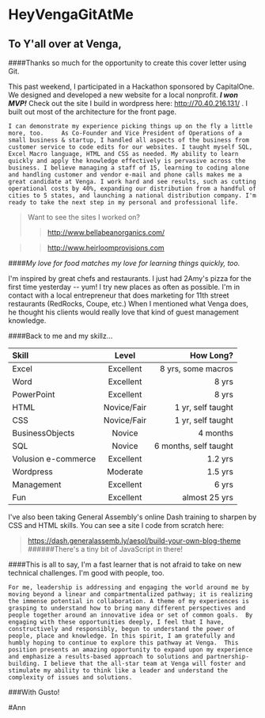 HeyVengaGitAtMe
===============

## To Y'all over at Venga,

####Thanks so much for the opportunity to create this cover letter using Git. 

This past weekend, I participated in a Hackathon sponsored by CapitalOne. We designed and developed a new website for a local nonprofit. ***I won MVP!*** Check out the site I build in wordpress here: http://70.40.216.131/ . I built out most of the architecture for the front page.

```I can demonstrate my experience picking things up on the fly a little more, too. 	As Co-Founder and Vice President of Operations of a small business & startup, I handled all aspects of the business from customer service to code edits for our websites. I taught myself SQL, Excel Macro language, HTML and CSS as needed. My ability to learn quickly and apply the knowledge effectively is pervasive across the business. I believe managing a staff of 15, learning to coding alone and handling customer and vendor e-mail and phone calls makes me a great candidate at Venga. I work hard and see results, such as cutting operational costs by 40%, expanding our distribution from a handful of cities to 5 states, and launching a national distribution company. I'm ready to take the next step in my personal and professional life.``` 

>Want to see the sites I worked on?
>>http://www.bellabeanorganics.com/

>>http://www.heirloomprovisions.com

####*My love for food matches my love for learning things quickly, too.*

I'm inspired by great chefs and restaurants. I just had 2Amy's pizza for the first time yesterday -- yum! I try new places as often as possible. I'm in contact with a local entrepreneur that does marketing for 11th street restaurants (RedRocks, Coupe, etc.) When I mentioned what Venga does, he thought his clients would really love that kind of guest management knowledge.

####Back to me and my skillz...

| Skill  | Level  | How Long? |
| :------------ |:---------------:| -----:|
| Excel     | Excellent | 8 yrs, some macros |
| Word      | Excellent        |   8 yrs |
| PowerPoint | Excellent        |    8 yrs |
| HTML      | Novice/Fair       |   1 yr, self taught |
| CSS | Novice/Fair        |    1 yr, self taught |
| BusinessObjects      | Novice        |   4 months |
| SQL | Novice        |  6 months, self taught |
| Volusion e-commerce      | Excellent        |   1.2 yrs |
| Wordpress | Moderate        |    1.5 yrs |
| Management      | Excellent        |   6 yrs |
| Fun | Excellent        |    almost 25 yrs |

I've also been taking General Assembly's online Dash training to sharpen by CSS and HTML skills. You can see a site I code from scratch here:
>https://dash.generalassemb.ly/aesol/build-your-own-blog-theme
######There's a tiny bit of JavaScript in there!

####This is all to say, I'm a fast learner that is not afraid to take on new technical challenges. I'm good with people, too.

`For me, leadership is addressing and engaging the world around me by moving beyond a linear and compartmentalized pathway; it is realizing the immense potential in collaboration. A theme of my experiences is grasping to understand how to bring many different perspectives and people together around an innovative idea or set of common goals.  By engaging with these opportunities deeply, I feel that I have, constructively and responsibly, begun to understand the power of people, place and knowledge. In this spirit, I am gratefully and humbly hoping to continue to explore this pathway at Venga.  This position presents an amazing opportunity to expand upon my experience and emphasize a results-based approach to solutions and partnership-building. I believe that the all-star team at Venga will foster and stimulate my ability to think like a leader and understand the complexity of issues and solutions.`

###With Gusto!

#Ann
 
